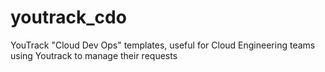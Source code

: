 # youtrack_cdo
YouTrack "Cloud Dev Ops" templates, useful for Cloud Engineering teams using Youtrack to manage their requests
